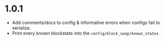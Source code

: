 # 1.0.1
* Add comments/docs to config & informative errors when configs fail to serialize.
* Print every known blockstate into the `config/block_swap/known_states`